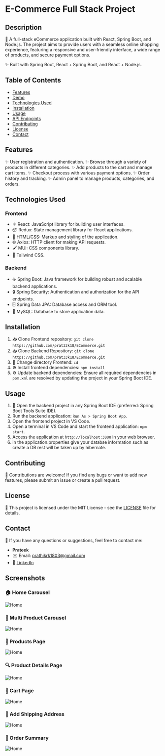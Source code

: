 # E-Commerce Full Stack Project



## Description

🚀 A full-stack eCommerce application built with React, Spring Boot, and Node.js. The project aims to provide users with a seamless online shopping experience, featuring a responsive and user-friendly interface, a wide range of products, and secure payment options.

✨ Built with  Spring Boot, React + Spring Boot, and React + Node.js.


## Table of Contents

- [Features](#features)
- [Demo](#demo)
- [Technologies Used](#technologies-used)
- [Installation](#installation)
- [Usage](#usage)
- [API Endpoints](#api-endpoints)
- [Contributing](#contributing)
- [License](#license)
- [Contact](#contact)


## Features

✨ User registration and authentication.
✨ Browse through a variety of products in different categories.
✨ Add products to the cart and manage cart items.
✨ Checkout process with various payment options.
✨ Order history and tracking.
✨ Admin panel to manage products, categories, and orders.



## Technologies Used

### Frontend
- ⚛️ React: JavaScript library for building user interfaces.
- 📦 Redux: State management library for React applications.
- 🎨 HTML/CSS: Markup and styling of the application.
- 🌐 Axios: HTTP client for making API requests.
- 🖌️ MUI: CSS components library.
- 🌈 Tailwind CSS.

### Backend
- ☕ Spring Boot: Java framework for building robust and scalable backend applications.
- 🔒 Spring Security: Authentication and authorization for the API endpoints.
- 🗄️ Spring Data JPA: Database access and ORM tool.
- 💾 MySQL: Database to store application data.

## Installation

1. 📥 Clone Frontend repository: `git clone https://github.com/prat33k18/ECommerce.git`
2. 📥 Clone Backend Repository: `git clone https://github.com/prat33k18/ECommerce.git`
3. 📂 Change directory Frontend: `cd `
5. ⚙️ Install frontend dependencies: `npm install`
6. ⚙️ Update backend dependencies: Ensure all required dependencies in `pom.xml` are resolved by updating the project in your Spring Boot IDE.

## Usage

1. 🚀 Open the backend project in any Spring Boot IDE (preferred: Spring Boot Tools Suite IDE).
2. Run the backend application: `Run As > Spring Boot App`.
3. Open the frontend project in VS Code.
4. Open a terminal in VS Code and start the frontend application: `npm start`.
5. Access the application at `http://localhost:3000` in your web browser.
6. in the application.properties give your databse information such as create a DB rest will be taken up by hibernate.

    

## Contributing

🤝 Contributions are welcome! If you find any bugs or want to add new features, please submit an issue or create a pull request.

## License

📄 This project is licensed under the MIT License - see the [LICENSE](LICENSE) file for details.

## Contact

📧 If you have any questions or suggestions, feel free to contact me:

- **Prateek**
- ✉️ Email: prathikrk1803@gmail.com
- 🔗 [LinkedIn](https://www.linkedin.com/in/prathikr1803)

## Screenshots

### 🏠 Home Carousel
<img src ="src/Data/.jpg" alt ="Home" />

### 🎠 Multi Product Carousel
<img src ="src/Data/Page.jpg" alt ="Home" />

### 🛒 Products Page
<img src ="src/Data/Details.jpg" alt ="Home" />

### 🔍 Product Details Page
<img src ="src/Data/Details.jpg" alt ="Home" />

### 🛒 Cart Page
<img src ="src/Data/cart.jpg" alt ="Home" />


### 🚚 Add Shipping Address
<img src ="src/Data/Deatils Cart.jpg" alt ="Home" />

### 🧾 Order Summary
<img src ="src/Data/Order Deatils.jpg" alt ="Home" />



